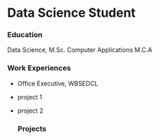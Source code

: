 # Data Science Student


### Education
Data Science, M.Sc.
Computer Applications M.C.A 

### Work Experiences
- Office Executive, WBSEDCL
- project 1
- project 2


  ### Projects
